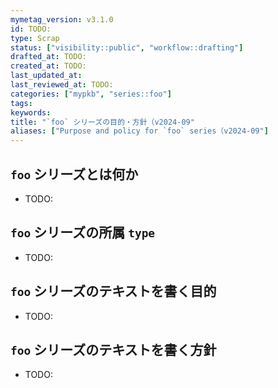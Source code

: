 ```yaml
---
mymetag_version: v3.1.0
id: TODO:
type: Scrap
status: ["visibility::public", "workflow::drafting"]
drafted_at: TODO:
created_at: TODO:
last_updated_at:
last_reviewed_at: TODO:
categories: ["mypkb", "series::foo"]
tags:
keywords:
title: "`foo` シリーズの目的・方針（v2024-09"
aliases: ["Purpose and policy for `foo` series（v2024-09"]
---
```


## `foo` シリーズとは何か

- TODO:

## `foo` シリーズの所属 `type`

- TODO:

## `foo` シリーズのテキストを書く目的

- TODO:

## `foo` シリーズのテキストを書く方針

- TODO:
